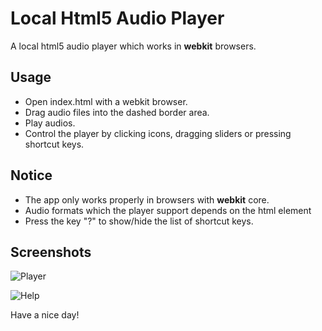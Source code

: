 Local Html5 Audio Player
=====================

A local html5 audio player which works in **webkit** browsers.

## Usage

* Open index.html with a webkit browser.
* Drag audio files into the dashed border area.
* Play audios.
* Control the player by clicking icons, dragging sliders or pressing shortcut keys.

## Notice

* The app only works properly in browsers with **webkit** core.
* Audio formats which the player support depends on the html element <audio>.
* Press the key "?" to show/hide the list of shortcut keys.

## Screenshots

![Player](https://raw.github.com/599316527/localHtml5AudioPlayer/master/Screenshot/%E5%B1%8F%E5%B9%95%E5%BF%AB%E7%85%A7%202013-08-29%20%E4%B8%8B%E5%8D%882.21.40.png)

![Help](https://raw.github.com/599316527/localHtml5AudioPlayer/master/Screenshot/%E5%B1%8F%E5%B9%95%E5%BF%AB%E7%85%A7%202013-08-29%20%E4%B8%8B%E5%8D%882.21.46.png)

Have a nice day!